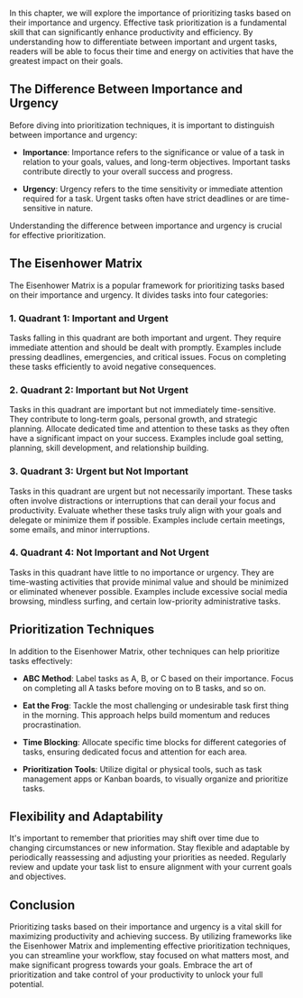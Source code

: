 
In this chapter, we will explore the importance of prioritizing tasks based on their importance and urgency. Effective task prioritization is a fundamental skill that can significantly enhance productivity and efficiency. By understanding how to differentiate between important and urgent tasks, readers will be able to focus their time and energy on activities that have the greatest impact on their goals.

The Difference Between Importance and Urgency
---------------------------------------------

Before diving into prioritization techniques, it is important to distinguish between importance and urgency:

* **Importance**: Importance refers to the significance or value of a task in relation to your goals, values, and long-term objectives. Important tasks contribute directly to your overall success and progress.

* **Urgency**: Urgency refers to the time sensitivity or immediate attention required for a task. Urgent tasks often have strict deadlines or are time-sensitive in nature.

Understanding the difference between importance and urgency is crucial for effective prioritization.

The Eisenhower Matrix
---------------------

The Eisenhower Matrix is a popular framework for prioritizing tasks based on their importance and urgency. It divides tasks into four categories:

### 1. Quadrant 1: Important and Urgent

Tasks falling in this quadrant are both important and urgent. They require immediate attention and should be dealt with promptly. Examples include pressing deadlines, emergencies, and critical issues. Focus on completing these tasks efficiently to avoid negative consequences.

### 2. Quadrant 2: Important but Not Urgent

Tasks in this quadrant are important but not immediately time-sensitive. They contribute to long-term goals, personal growth, and strategic planning. Allocate dedicated time and attention to these tasks as they often have a significant impact on your success. Examples include goal setting, planning, skill development, and relationship building.

### 3. Quadrant 3: Urgent but Not Important

Tasks in this quadrant are urgent but not necessarily important. These tasks often involve distractions or interruptions that can derail your focus and productivity. Evaluate whether these tasks truly align with your goals and delegate or minimize them if possible. Examples include certain meetings, some emails, and minor interruptions.

### 4. Quadrant 4: Not Important and Not Urgent

Tasks in this quadrant have little to no importance or urgency. They are time-wasting activities that provide minimal value and should be minimized or eliminated whenever possible. Examples include excessive social media browsing, mindless surfing, and certain low-priority administrative tasks.

Prioritization Techniques
-------------------------

In addition to the Eisenhower Matrix, other techniques can help prioritize tasks effectively:

* **ABC Method**: Label tasks as A, B, or C based on their importance. Focus on completing all A tasks before moving on to B tasks, and so on.

* **Eat the Frog**: Tackle the most challenging or undesirable task first thing in the morning. This approach helps build momentum and reduces procrastination.

* **Time Blocking**: Allocate specific time blocks for different categories of tasks, ensuring dedicated focus and attention for each area.

* **Prioritization Tools**: Utilize digital or physical tools, such as task management apps or Kanban boards, to visually organize and prioritize tasks.

Flexibility and Adaptability
----------------------------

It's important to remember that priorities may shift over time due to changing circumstances or new information. Stay flexible and adaptable by periodically reassessing and adjusting your priorities as needed. Regularly review and update your task list to ensure alignment with your current goals and objectives.

Conclusion
----------

Prioritizing tasks based on their importance and urgency is a vital skill for maximizing productivity and achieving success. By utilizing frameworks like the Eisenhower Matrix and implementing effective prioritization techniques, you can streamline your workflow, stay focused on what matters most, and make significant progress towards your goals. Embrace the art of prioritization and take control of your productivity to unlock your full potential.
